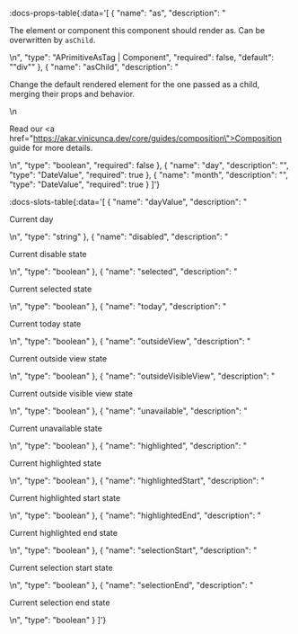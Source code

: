 <!-- This file was automatic generated. Do not edit it manually -->

:docs-props-table{:data='[
  {
    "name": "as",
    "description": "<p>The element or component this component should render as. Can be overwritten by <code>asChild</code>.</p>\n",
    "type": "APrimitiveAsTag | Component",
    "required": false,
    "default": "\"div\""
  },
  {
    "name": "asChild",
    "description": "<p>Change the default rendered element for the one passed as a child, merging their props and behavior.</p>\n<p>Read our <a href=\"https://akar.vinicunca.dev/core/guides/composition\">Composition</a> guide for more details.</p>\n",
    "type": "boolean",
    "required": false
  },
  {
    "name": "day",
    "description": "",
    "type": "DateValue",
    "required": true
  },
  {
    "name": "month",
    "description": "",
    "type": "DateValue",
    "required": true
  }
]'} 

:docs-slots-table{:data='[
  {
    "name": "dayValue",
    "description": "<p>Current day</p>\n",
    "type": "string"
  },
  {
    "name": "disabled",
    "description": "<p>Current disable state</p>\n",
    "type": "boolean"
  },
  {
    "name": "selected",
    "description": "<p>Current selected state</p>\n",
    "type": "boolean"
  },
  {
    "name": "today",
    "description": "<p>Current today state</p>\n",
    "type": "boolean"
  },
  {
    "name": "outsideView",
    "description": "<p>Current outside view state</p>\n",
    "type": "boolean"
  },
  {
    "name": "outsideVisibleView",
    "description": "<p>Current outside visible view state</p>\n",
    "type": "boolean"
  },
  {
    "name": "unavailable",
    "description": "<p>Current unavailable state</p>\n",
    "type": "boolean"
  },
  {
    "name": "highlighted",
    "description": "<p>Current highlighted state</p>\n",
    "type": "boolean"
  },
  {
    "name": "highlightedStart",
    "description": "<p>Current highlighted start state</p>\n",
    "type": "boolean"
  },
  {
    "name": "highlightedEnd",
    "description": "<p>Current highlighted end state</p>\n",
    "type": "boolean"
  },
  {
    "name": "selectionStart",
    "description": "<p>Current selection start state</p>\n",
    "type": "boolean"
  },
  {
    "name": "selectionEnd",
    "description": "<p>Current selection end state</p>\n",
    "type": "boolean"
  }
]'} 
